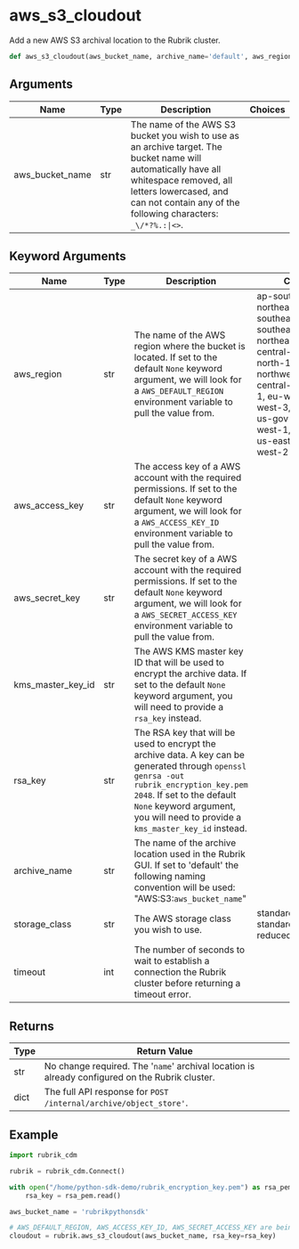 # aws_s3_cloudout

Add a new AWS S3 archival location to the Rubrik cluster.
```py
def aws_s3_cloudout(aws_bucket_name, archive_name='default', aws_region=None, aws_access_key=None, aws_secret_key=None, kms_master_key_id=None, rsa_key=None, storage_class='standard', timeout=30)
```

## Arguments
| Name        | Type | Description                                                                 | Choices |
|-------------|------|-----------------------------------------------------------------------------|---------|
| aws_bucket_name  | str  | The name of the AWS S3 bucket you wish to use as an archive target. The bucket name will automatically have all whitespace removed, all letters lowercased, and can not contain any of the following characters: `_\/*?%.:\|<>`. |         |
## Keyword Arguments
| Name        | Type | Description                                                                 | Choices | Default |
|-------------|------|-----------------------------------------------------------------------------|---------|---------|
| aws_region  | str  | The name of the AWS region where the bucket is located. If set to the default `None` keyword argument, we will look for a `AWS_DEFAULT_REGION` environment variable to pull the value from.  |    ap-south-1, ap-northeast-2, ap-southeast-1, ap-southeast-2, ap-northeast-1, ca-central-1, cn-north-1, cn-northwest-1, eu-central-1, eu-west-1, eu-west-2, eu-west-3, sa-east-1, us-gov-west-1, us-west-1, us-east-1, us-east-2, us-west-2     |    None      |
| aws_access_key  | str  | The access key of a AWS account with the required permissions. If set to the default `None` keyword argument, we will look for a `AWS_ACCESS_KEY_ID` environment variable to pull the value from.  |         |    None     |
| aws_secret_key  | str  | The secret key of a AWS account with the required permissions. If set to the default `None` keyword argument, we will look for a `AWS_SECRET_ACCESS_KEY` environment variable to pull the value from.  |         |    None     |
| kms_master_key_id  | str  | The AWS KMS master key ID that will be used to encrypt the archive data. If set to the default `None` keyword argument, you will need to provide a `rsa_key` instead.  |         |    None     |
| rsa_key  | str  | The RSA key that will be used to encrypt the archive data. A key can be generated through `openssl genrsa -out rubrik_encryption_key.pem 2048`. If set to the default `None` keyword argument, you will need to provide a `kms_master_key_id` instead.   |         |    None     |
| archive_name  | str  | The name of the archive location used in the Rubrik GUI. If set to 'default' the following naming convention will be used: "AWS:S3:`aws_bucket_name`"  |         |    default     |
| storage_class  | str  | The AWS storage class you wish to use.  |    standard, standard_ia, reduced_redundancy     |    standard      |
| timeout  | int  | The number of seconds to wait to establish a connection the Rubrik cluster before returning a timeout error.  |         |    30     |

## Returns
| Type | Return Value                                                                                   |
|------|-----------------------------------------------------------------------------------------------|
| str  | No change required. The '`name`' archival location is already configured on the Rubrik cluster. |
| dict  | The full API response for `POST /internal/archive/object_store'`. |
## Example
```py
import rubrik_cdm

rubrik = rubrik_cdm.Connect()

with open("/home/python-sdk-demo/rubrik_encryption_key.pem") as rsa_pem:
    rsa_key = rsa_pem.read()

aws_bucket_name = 'rubrikpythonsdk'

# AWS_DEFAULT_REGION, AWS_ACCESS_KEY_ID, AWS_SECRET_ACCESS_KEY are being read from environment variables
cloudout = rubrik.aws_s3_cloudout(aws_bucket_name, rsa_key=rsa_key)
```